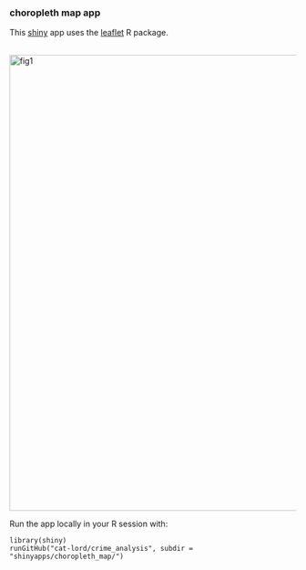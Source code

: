 ### choropleth map app

This [shiny](http://shiny.rstudio.com) app uses the [leaflet](https://rstudio.github.io/leaflet/) R package.
<br>
<br>

<img src="https://github.com/cat-lord/crime_analysis/blob/master/images/choropleth_map_app.png" alt="fig1" width="800">

Run the app locally in your R session with:

```
library(shiny)
runGitHub("cat-lord/crime_analysis", subdir = "shinyapps/choropleth_map/")
```

